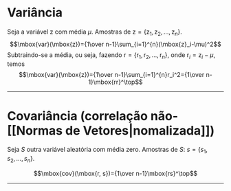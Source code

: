 # Variância
Seja a variável $\mbox{z}$ com média $\mu$. Amostras de $\mbox{z}=\{\mbox{z}_1,\mbox{z}_2,\ldots,\mbox{z}_n\}.$
$$\mbox{var}(\mbox{z})={1\over n-1}\sum_{i=1}^{n}(\mbox{z}_i-\mu)^2$$
Subtraindo-se a média, ou seja, fazendo $\mbox{r}=\{\mbox{r}_1,\mbox{r}_2,\ldots,\mbox{r}_n\}$, onde $\mbox{r}_i=\mbox{z}_i-\mu$, temos
$$\mbox{var}(\mbox{z})={1\over n-1}\sum_{i=1}^{n}r_i^2={1\over n-1}\mbox{rr}^\top$$

---
# Covariância (correlação não-[[Normas de Vetores|nomalizada]])
Seja $S$ outra variável aleatória com média zero.
Amostras de $S$: $s=\{s_1,s_2,\ldots,s_n\}.$

$$\mbox{cov}(\mbox{r, s})={1\over n-1}\mbox{rs}^\top$$

---